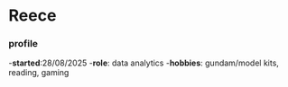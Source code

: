 # Reece
### profile
-**started**:28/08/2025
-**role**: data analytics 
-**hobbies**: gundam/model kits, reading, gaming
